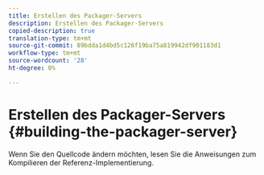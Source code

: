 ```yaml
---
title: Erstellen des Packager-Servers
description: Erstellen des Packager-Servers
copied-description: true
translation-type: tm+mt
source-git-commit: 89bdda1d4bd5c126f19ba75a819942df901183d1
workflow-type: tm+mt
source-wordcount: '28'
ht-degree: 0%

---
```



# Erstellen des Packager-Servers {#building-the-packager-server}

Wenn Sie den Quellcode ändern möchten, lesen Sie die Anweisungen zum Kompilieren der Referenz-Implementierung.
